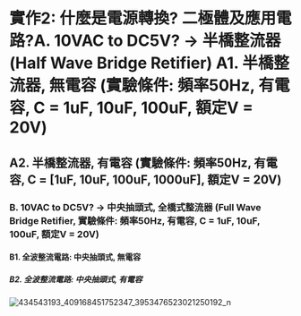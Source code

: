 
# 實作2: 什麼是電源轉換? 二極體及應用電路?A. 10VAC to DC5V? → 半橋整流器 (Half Wave Bridge Retifier) A1. 半橋整流器, 無電容 (實驗條件: 頻率50Hz, 有電容, C = 1uF, 10uF, 100uF, 額定V = 20V)

## A2. 半橋整流器, 有電容 (實驗條件: 頻率50Hz, 有電容, C = [1uF, 10uF, 100uF, 1000uF], 額定V = 20V)

### B. 10VAC to DC5V? → 中央抽頭式, 全橋式整流器 (Full Wave Bridge Retifier, 實驗條件: 頻率50Hz, 有電容, C = 1uF, 10uF, 100uF, 額定V = 20V)

#### B1. 全波整流電路: 中央抽頭式, 無電容

##### B2. 全波整流電路: 中央抽頭式, 有電容

![434543193_409168451752347_3953476523021250192_n](https://github.com/Hao010101/Hao/assets/162286752/1a021699-5f99-4268-9fcd-06e651c83c29)
